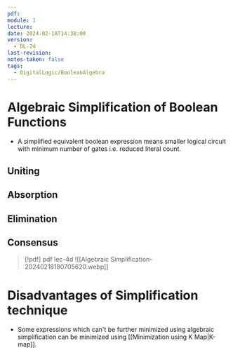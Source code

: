 ```yaml
---
pdf: 
module: 1
lecture: 
date: 2024-02-18T14:38:00
version:
  - DL-24
last-revision: 
notes-taken: false
tags:
  - DigitalLogic/BooleanAlgebra
---
```

# Algebraic Simplification of Boolean Functions
- A simplified equivalent boolean expression means smaller logical circuit with minimum number of gates i.e. reduced literal count.

## Uniting

## Absorption

## Elimination

## Consensus


> [!pdf] pdf lec-4d
> ![[Algebraic Simplification-20240218180705620.webp]]


# Disadvantages of Simplification technique

- Some expressions which can't be further minimized using algebraic simplification can be minimized using [[Minimization using K Map|K-map]].
